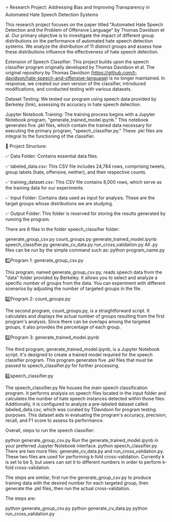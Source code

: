 
⭐️ Research Project: Addressing Bias and Improving Transparency in Automated Hate Speech Detection Systems

This research project focuses on the paper titled "Automated Hate Speech Detection and the Problem of Offensive Language" by Thomas Davidson et al. Our primary objective is to investigate the impact of different group distributions on the performance of automated hate speech detection systems. We analyze the distribution of 11 distinct groups and assess how these distributions influence the effectiveness of hate speech detection.

Extension of Speech Classifier: This project builds upon the speech classifier program originally developed by Thomas Davidson et al. The original repository by Thomas Davidson (https://github.com/t-davidson/hate-speech-and-offensive-language) is no longer maintained. In response, we created our own version of the classifier, introduced modifications, and conducted testing with various datasets.

Dataset Testing: We tested our program using speech data provided by Berkeley (link), assessing its accuracy in hate speech detection.

Jupyter Notebook Training: The training process begins with a Jupyter Notebook program, "generate_trained_model.ipynb." This notebook generates five .pkl files, which contain the trained data necessary for executing the primary program, "speech_classifier.py." These .pkl files are integral to the functioning of the classifier.

📁 Project Structure:

✅ Data Folder: Contains essential data files.

✅ labeled_data.csv: This CSV file includes 24,784 rows, comprising tweets, group labels (hate, offensive, neither), and their respective counts.

✅ training_dataset.csv: This CSV file contains 8,000 rows, which serve as the training data for our experiments.

✅ Input Folder: Contains data used as input for analysis. These are the target groups whose distributions we are studying.

✅ Output Folder: This folder is reserved for storing the results generated by running the program.

There are 6 files in the folder speech_classifier folder:

generate_group_csv.py
count_groups.py
generate_trained_model.ipynb
speech_classifier.py
generate_cv_data.py
run_cross_validation.py
All .py files can be run by the simple command such as: python program_name.py

1️⃣Program 1: generate_group_csv.py

This program, named generate_group_csv.py, reads speech data from the "data" folder provided by Berkeley. It allows you to select and analyze a specific number of groups from the data. You can experiment with different scenarios by adjusting the number of targeted groups in the file.

2️⃣Program 2: count_groups.py

The second program, count_groups.py, is a straightforward script. It calculates and displays the actual number of groups resulting from the first program's analysis. Since there can be overlaps among the targeted groups, it also provides the percentage of each group.

3️⃣Program 3: generate_trained_model.ipynb

The third program, generate_trained_model.ipynb, is a Jupyter Notebook script. It's designed to create a trained model required for the speech classifier program. This program generates five .pkl files that must be passed to speech_classifier.py for further processing.

4️⃣speech_classifier.py

The speech_classifier.py file houses the main speech classification program. It performs analysis on speech files located in the input folder and calculates the number of hate speech instances detected within those files. Additionally, it is configured to analyze a pre-labeled dataset called labeled_data.csv, which was curated by TDavidson for program testing purposes. This dataset aids in evaluating the program's accuracy, precision, recall, and F1 score to assess its performance.

Overall, steps to run the speech classifier:

python generate_group_csv.py
Run the generate_trained_model.ipynb in your preferred Jupyter Notebook interface.
python speech_classifier.py
There are two more files: generate_cv_data.py and run_cross_validation.py. These two files are used for performing k-fold cross-validation. Currently k is set to be 5, but users can set it to different numbers in order to perform k-fold cross-validation.

The steps are similar, first run the generate_group_csv.py to produce training data with the desired number for each targeted group, then generate the .pkl files, then run the actual cross-validation.

The steps are:

python generate_group_csv.py
python generate_cv_data.py
python run_cross_validation.py
